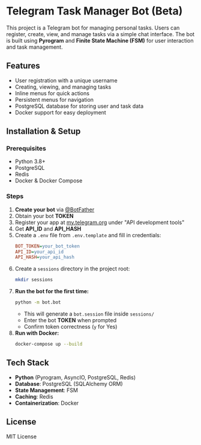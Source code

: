 # Telegram Task Manager Bot (Beta)

This project is a Telegram bot for managing personal tasks. Users can register, create, view, and manage tasks via a simple chat interface. The bot is built using **Pyrogram** and **Finite State Machine (FSM)** for user interaction and task management.

## Features
- User registration with a unique username
- Creating, viewing, and managing tasks
- Inline menus for quick actions
- Persistent menus for navigation
- PostgreSQL database for storing user and task data
- Docker support for easy deployment

## Installation & Setup

### Prerequisites
- Python 3.8+
- PostgreSQL
- Redis
- Docker & Docker Compose

### Steps
1. **Create your bot** via [@BotFather](https://t.me/BotFather)
2. Obtain your bot **TOKEN**
3. Register your app at [my.telegram.org](https://my.telegram.org/) under "API development tools"
4. Get **API_ID** and **API_HASH**
5. Create a `.env` file from `.env.template` and fill in credentials:
   ```ini
   BOT_TOKEN=your_bot_token
   API_ID=your_api_id
   API_HASH=your_api_hash
   ```
6. Create a `sessions` directory in the project root:
   ```sh
   mkdir sessions
   ```
7. **Run the bot for the first time:**
   ```sh
   python -m bot.bot
   ```
   - This will generate a `bot.session` file inside `sessions/`
   - Enter the bot **TOKEN** when prompted
   - Confirm token correctness (`y` for Yes)
8. **Run with Docker:**
   ```sh
   docker-compose up --build
   ```

## Tech Stack
- **Python** (Pyrogram, AsyncIO, PostgreSQL, Redis)
- **Database**: PostgreSQL (SQLAlchemy ORM)
- **State Management**: FSM
- **Caching**: Redis
- **Containerization**: Docker

## License
MIT License

